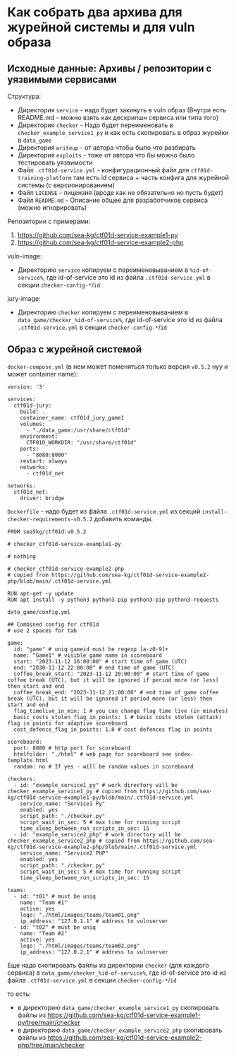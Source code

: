 # Как собрать два архива для журейной системы и для vuln образа

## Исходные данные: Архивы / репозитории с уязвимыми сервисами

Структура:

- Директория `service` - надо будет закинуть в vuln образ (Внутри есть README.md - можно взять как дескрипшн сервиса или типа того)
- Директория `checker` - Надо будет переименовать в `checker_example_service1_py` и как есть скопировать в образ журейки в `data_game`
- Директория `writeup` - от автора чтобы было что разбирать
- Директория `exploits` - тоже от автора что бы можно было тестировать уязвимости
- Файл `.ctf01d-service.yml` - конфигурационный файл для `ctf01d-training-platform` там есть id сервиса + часть конфига для журейной системы (с версионированием)
- Файл `LICENSE` - лицензия (вроде как не обязательно но пусть будет)
- Файл `README.md` - Описание общее для разработчиков сервиса (можно игнорировать)

Репозитории с примерами:

1. https://github.com/sea-kg/ctf01d-service-example1-py
2. https://github.com/sea-kg/ctf01d-service-example2-php


vuln-image:
- Директорию `service` копируем с переименовыванием в `%id-of-service%`, где id-of-service это id из файла `.ctf01d-service.yml` в секции `checker-config-*`/`id`

jury-image:
- Директорию `checker` копируем с переименовыванием в `data_game/checker_%id-of-service%`, где id-of-service это id из файла `.ctf01d-service.yml` в секции `checker-config-*`/`id`


## Образ с журейной системой


`docker-compose.yml` (в нем может поменяться только версия `v0.5.2` нуу и может container name):
```
version: '3'

services:
  ctf01d-jury:
    build: .
    container_name: ctf01d_jury_game1
    volumes:
      - "./data_game:/usr/share/ctf01d"
    environment:
      CTF01D_WORKDIR: "/usr/share/ctf01d"
    ports:
      - "8080:8080"
    restart: always
    networks:
      - ctf01d_net

networks:
  ctf01d_net:
    driver: bridge
```

`Dockerfile` - надо будет из файла `.ctf01d-service.yml` из секций `install-checker-requirements-v0.5.2` добавить команды.
```
FROM sea5kg/ctf01d:v0.5.2

# checker_ctf01d-service-example1-py

# nothing

# checker_ctf01d-service-example2-php
# copied from https://github.com/sea-kg/ctf01d-service-example2-php/blob/main/.ctf01d-service.yml

RUN apt-get -y update
RUN apt install -y python3 python3-pip python3-pip python3-requests
```

`data_game/config.yml`
```
## Combined config for ctf01d
# use 2 spaces for tab

game:
  id: "game" # uniq gameid must be regexp [a-z0-9]+
  name: "Game1" # visible game name in scoreboard
  start: "2023-11-12 16:00:00" # start time of game (UTC)
  end: "2030-11-12 22:00:00" # end time of game (UTC)
  coffee_break_start: "2023-11-12 20:00:00" # start time of game coffee break (UTC), but it will be ignored if period more (or less) then start and end
  coffee_break_end: "2023-11-12 21:00:00" # end time of game coffee break (UTC), but it will be ignored if period more (or less) then start and end
  flag_timelive_in_min: 1 # you can change flag time live (in minutes)
  basic_costs_stolen_flag_in_points: 1 # basic costs stolen (attack) flag in points for adaptive scoreboard
  cost_defence_flag_in_points: 1.0 # cost defences flag in points

scoreboard:
  port: 8080 # http port for scoreboard
  htmlfolder: "./html" # web page for scoreboard see index-template.html
  random: no # If yes - will be random values in scoreboard

checkers:
  - id: "example_service1_py" # work directory will be checker_example_service1_py # copied from https://github.com/sea-kg/ctf01d-service-example1-py/blob/main/.ctf01d-service.yml
    service_name: "Service1 Py"
    enabled: yes
    script_path: "./checker.py"
    script_wait_in_sec: 5 # max time for running script
    time_sleep_between_run_scripts_in_sec: 15
  - id: "example_service2_php" # work directory will be checker_example_service2_php # copied from https://github.com/sea-kg/ctf01d-service-example2-php/blob/main/.ctf01d-service.yml
    service_name: "Service2 PHP"
    enabled: yes
    script_path: "./checker.py"
    script_wait_in_sec: 5 # max time for running script
    time_sleep_between_run_scripts_in_sec: 15

teams:
  - id: "t01" # must be uniq
    name: "Team #1"
    active: yes
    logo: "./html/images/teams/team01.png"
    ip_address: "127.0.1.1" # address to vulnserver
  - id: "t02" # must be uniq
    name: "Team #2"
    active: yes
    logo: "./html/images/teams/team02.png"
    ip_address: "127.0.2.1" # address to vulnserver
```


Еще надо скопировать файлы из директории `checker` (для каждого сервиса) в `data_game/checker_%id-of-service%`, где id-of-service это id из файла `.ctf01d-service.yml` в секции `checker-config-*`/`id`

то есть:

- в директорию `data_game/checker_example_service1_py` скопировать файлы из https://github.com/sea-kg/ctf01d-service-example1-py/tree/main/checker
- в директорию `data_game/checker_example_service2_php` скопировать файлы из https://github.com/sea-kg/ctf01d-service-example2-php/tree/main/checker
